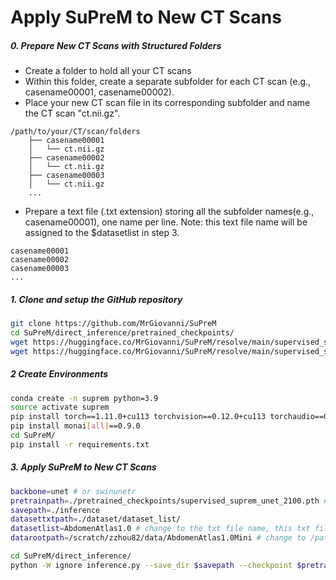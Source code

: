 # Apply SuPreM to New CT Scans

##### 0. Prepare New CT Scans with Structured Folders
- Create a folder to hold all your CT scans
- Within this folder, create a separate subfolder for each CT scan (e.g., casename00001, casename00002).
- Place your new CT scan file in its corresponding subfolder and name the CT scan "ct.nii.gz".

```
/path/to/your/CT/scan/folders
    ├── casename00001
    │   └── ct.nii.gz
    ├── casename00002
    │   └── ct.nii.gz
    ├── casename00003
    │   └── ct.nii.gz
    ...
```
- Prepare a text file (.txt extension) storing all the subfolder names(e.g., casename00001), one name per line.
  Note: this text file name will be assigned to the $datasetlist in step 3.

```
casename00001
casename00002
casename00003
...
```

##### 1. Clone and setup the GitHub repository
```bash
git clone https://github.com/MrGiovanni/SuPreM
cd SuPreM/direct_inference/pretrained_checkpoints/
wget https://huggingface.co/MrGiovanni/SuPreM/resolve/main/supervised_suprem_swinunetr_2100.pth
wget https://huggingface.co/MrGiovanni/SuPreM/resolve/main/supervised_suprem_unet_2100.pth
```

##### 2 Create Environments
```bash
conda create -n suprem python=3.9
source activate suprem
pip install torch==1.11.0+cu113 torchvision==0.12.0+cu113 torchaudio==0.11.0 --extra-index-url https://download.pytorch.org/whl/cu113
pip install monai[all]==0.9.0
cd SuPreM/
pip install -r requirements.txt
```

##### 3. Apply SuPreM to New CT Scans

```bash
backbone=unet # or swinunetr
pretrainpath=./pretrained_checkpoints/supervised_suprem_unet_2100.pth # or ./pretrained_weights/supervised_suprem_swinunetr_2100.pth
savepath=./inference
datasettxtpath=./dataset/dataset_list/
datasetlist=AbdomenAtlas1.0 # change to the txt file name, this txt file stores all the subfolder names (must be saved under datasettxtpath)
datarootpath=/scratch/zzhou82/data/AbdomenAtlas1.0Mini # change to /path/to/your/CT/scan/folders

cd SuPreM/direct_inference/
python -W ignore inference.py --save_dir $savepath --checkpoint $pretrainpath --dataset_list $datasetlist --data_root_path $datarootpath --data_txt_path $datasettxtpath --backbone $backbone --store_result
```
